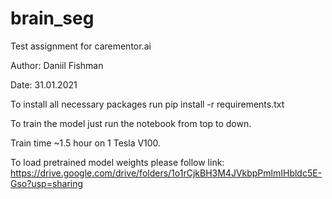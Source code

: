 # brain_seg

Test assignment for carementor.ai

Author: Daniil Fishman

Date: 31.01.2021

To install all necessary packages run pip install -r requirements.txt

To train the model just run the notebook from top to down. 

Train time ~1.5 hour on 1 Tesla V100. 

To load pretrained model weights please follow link: https://drive.google.com/drive/folders/1o1rCjkBH3M4JVkbpPmlmIHbldc5E-Gso?usp=sharing
